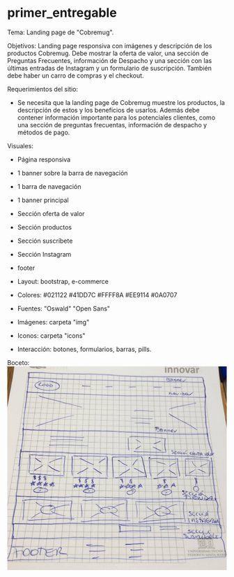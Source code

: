 # primer_entregable

Tema: Landing page de "Cobremug".

Objetivos: Landing page responsiva con imágenes y descripción de los productos Cobremug. Debe mostrar la oferta de valor, una sección de Preguntas Frecuentes, información de Despacho y una sección con las últimas entradas de Instagram y un formulario de suscripción. También debe haber un carro de compras y el checkout.

Requerimientos del sitio:
- Se necesita que la landing page de Cobremug muestre los productos, la descripción de estos y los beneficios de usarlos. Además debe contener información importante para los potenciales clientes, como una sección de preguntas frecuentas, información de despacho y métodos de pago.

Visuales:
- Página responsiva
- 1 banner sobre la barra de navegación
- 1 barra de navegación
- 1 banner principal
- Sección oferta de valor
- Sección productos
- Sección suscríbete
- Sección Instagram
- footer

- Layout: bootstrap, e-commerce
- Colores: #021122 #41DD7C #FFFF8A #EE9114 #0A0707
- Fuentes: "Oswald" "Open Sans"
- Imágenes: carpeta "img"
- Iconos: carpeta "icons"
- Interacción: botones, formularios, barras, pills.

Boceto:
![Boceto](https://github.com/rominayanez/primer_entregable/blob/master/assets/img/boceto.JPG)
